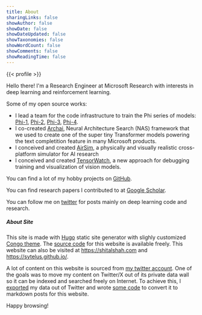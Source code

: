 ```yaml
---
title: About
sharingLinks: false
showAuthor: false
showDate: false
showDateUpdated: false
showTaxonomies: false
showWordCount: false
showComments: false
showReadingTime: false
---
```


{{< profile >}}

Hello there! I'm a Research Engineer at Microsoft Research with interests in deep learning and reinforcement learning.

Some of my open source works:

* I lead a team for the code infrastructure to train the Phi series of models: [Phi-1](https://huggingface.co/collections/microsoft/phi-1-6626e29134744e94e222d572), [Phi-2](https://huggingface.co/collections/microsoft/phi-2-6626e02ed138af2d2ec801cc), [Phi-3](https://huggingface.co/collections/microsoft/phi-3-6626e15e9585a200d2d761e3), [Phi-4](https://huggingface.co/collections/microsoft/phi-4-677e9380e514feb5577a40e4).
* I co-created [Archai](https://github.com/microsoft/archai), Neural Architecture Search (NAS) framework that we used to create one of the super tiny Transformer models powering the text completition feature in many Microsoft products.
* I conceived and created [AirSim](https://github.com/microsoft/airsim), a physically and visually realistic cross-platform simulator for AI research
* I conceived and created [TensorWatch](http://tensorwatch.org), a new approach for debugging training and visualization of vision models.

You can find a lot of my hobby projects on [GitHub](https://github.com/sytelus).

You can find research papers I contributed to at [Google Scholar](https://scholar.google.co.uk/citations?user=1PEHzesAAAAJ).

You can follow me on [twitter](https://twitter.com/sytelus) for posts mainly on deep learning code and research.

##### About Site

This site is made with [Hugo](https://gohugo.io/) static site generator with slighly customized [Congo theme](https://github.com/jpanther/congo). The [source code](https://github.com/sytelus/shitalshah.com-v5) for this website is available freely. This website can also be visited at <https://shitalshah.com> and <https://sytelus.github.io/>.

A lot of content on this website is sourced from [my twitter account](https://x.com/sytelus). One of the goals was to move my content on Twitter/X out of its private data wall so it can be indexed and searched freely on Internet. To achieve this, I [exported](https://x.com/settings/download_your_data) my data out of Twitter and wrote [some code](https://github.com/sytelus/Tweeter2Blog) to convert it to markdown posts for this website.

Happy browsing!
